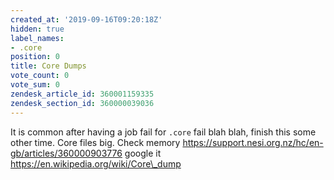 ```yaml
---
created_at: '2019-09-16T09:20:18Z'
hidden: true
label_names:
- .core
position: 0
title: Core Dumps
vote_count: 0
vote_sum: 0
zendesk_article_id: 360001159335
zendesk_section_id: 360000039036
---
```


It is common after having a job fail for `.core` fail blah blah, finish
this some other time. Core files big. Check memory
https://support.nesi.org.nz/hc/en-gb/articles/360000903776 google it
https://en.wikipedia.org/wiki/Core\_dump
